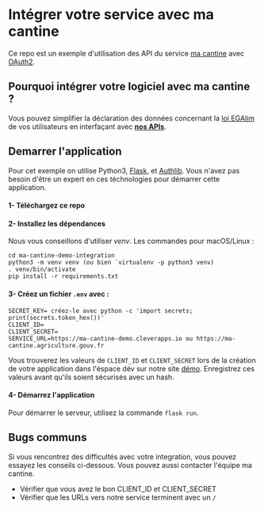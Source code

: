 # Intégrer votre service avec ma cantine

Ce repo est un exemple d'utilisation des API du service [ma cantine](https://github.com/betagouv/ma-cantine) avec [OAuth2](https://www.oauth.com/).

## Pourquoi intégrer votre logiciel avec ma cantine ?

Vous pouvez simplifier la déclaration des données concernant la [loi EGAlim](https://ma-cantine.agriculture.gouv.fr/mesures-phares/) de vos utilisateurs en interfaçant avec [**nos APIs**](https://ma-cantine.agriculture.gouv.fr/swagger-ui/).

## Demarrer l'application

Pour cet exemple on utilise Python3, [Flask](https://flask.palletsprojects.com/en/2.2.x/), et [Authlib](https://docs.authlib.org/en/latest/client/flask.html). Vous n'avez pas besoin d'être un expert en ces téchnologies pour démarrer cette application.

#### 1- Téléchargez ce repo

#### 2- Installez les dépendances 

Nous vous conseillons d'utiliser *venv*. Les commandes pour macOS/Linux :

```
cd ma-cantine-demo-integration
python3 -m venv venv (ou bien `virtualenv -p python3 venv)
. venv/bin/activate
pip install -r requirements.txt
```

#### 3- Créez un fichier `.env` avec :

```
SECRET_KEY= créez-le avec python -c 'import secrets; print(secrets.token_hex())'
CLIENT_ID= 
CLIENT_SECRET=
SERVICE_URL=https://ma-cantine-demo.cleverapps.io ou https://ma-cantine.agriculture.gouv.fr
```

Vous trouverez les valeurs de `CLIENT_ID` et `CLIENT_SECRET` lors de la création de votre application dans l'éspace dév sur notre site [démo](https://ma-cantine-demo.cleverapps.io/developpement-et-apis/). Enregistrez ces valeurs avant qu'ils soient sécurisés avec un hash.

#### 4- Démarrez l'application

Pour démarrer le serveur, utilisez la commande `flask run`.

## Bugs communs

Si vous rencontrez des difficultés avec votre integration, vous pouvez essayez les conseils ci-dessous. Vous pouvez aussi contacter l'équipe ma cantine.

- Vérifier que vous avez le bon CLIENT_ID et CLIENT_SECRET
- Vérifier que les URLs vers notre service terminent avec un `/`
